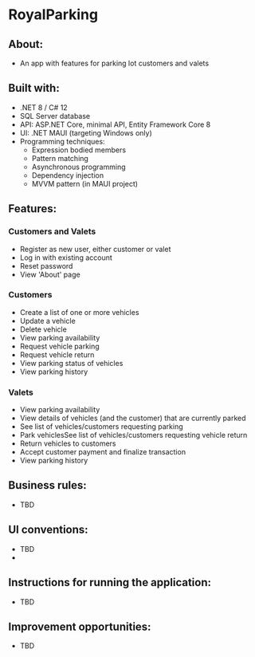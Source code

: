 # RoyalParking

## About:
- An app with features for parking lot customers and valets

## Built with:
- .NET 8 / C# 12
- SQL Server database
- API: ASP.NET Core, minimal API, Entity Framework Core 8
- UI: .NET MAUI (targeting Windows only)
- Programming techniques:
	- Expression bodied members
	- Pattern matching
	- Asynchronous programming
	- Dependency injection
	- MVVM pattern (in MAUI project)

## Features:
### Customers and Valets
- Register as new user, either customer or valet
- Log in with existing account
- Reset password
- View 'About' page

### Customers
- Create a list of one or more vehicles
- Update a vehicle
- Delete vehicle
- View parking availability
- Request vehicle parking
- Request vehicle return
- View parking status of vehicles
- View parking history

### Valets
- View parking availability
- View details of vehicles (and the customer) that are currently parked
- See list of vehicles/customers requesting parking
- Park vehiclesSee list of vehicles/customers requesting vehicle return
- Return vehicles to customers
- Accept customer payment and finalize transaction
- View parking history

## Business rules:
- TBD

## UI conventions:
- TBD
- 
## Instructions for running the application:
- TBD

## Improvement opportunities:
- TBD
